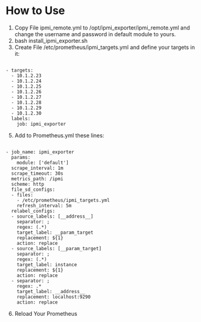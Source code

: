 # How to Use
1. Copy File ipmi_remote.yml to /opt/ipmi_exporter/ipmi_remote.yml and change the username and password in default module to yours.
2. bash install_ipmi_exporter.sh
3. Create File /etc/prometheus/ipmi_targets.yml and define your targets in it:

```

- targets:
  - 10.1.2.23
  - 10.1.2.24
  - 10.1.2.25
  - 10.1.2.26
  - 10.1.2.27
  - 10.1.2.28
  - 10.1.2.29
  - 10.1.2.30
  labels:
    job: ipmi_exporter
```

5. Add to Prometheus.yml these lines:
```

- job_name: ipmi_exporter
  params:
    module: ['default']
  scrape_interval: 1m
  scrape_timeout: 30s
  metrics_path: /ipmi
  scheme: http
  file_sd_configs:
  - files:
    - /etc/prometheus/ipmi_targets.yml
    refresh_interval: 5m
  relabel_configs:
  - source_labels: [__address__]
    separator: ;
    regex: (.*)
    target_label: __param_target
    replacement: ${1}
    action: replace
  - source_labels: [__param_target]
    separator: ;
    regex: (.*)
    target_label: instance
    replacement: ${1}
    action: replace
  - separator: ;
    regex: .*
    target_label: __address__
    replacement: localhost:9290
    action: replace
```
6. Reload Your Prometheus

